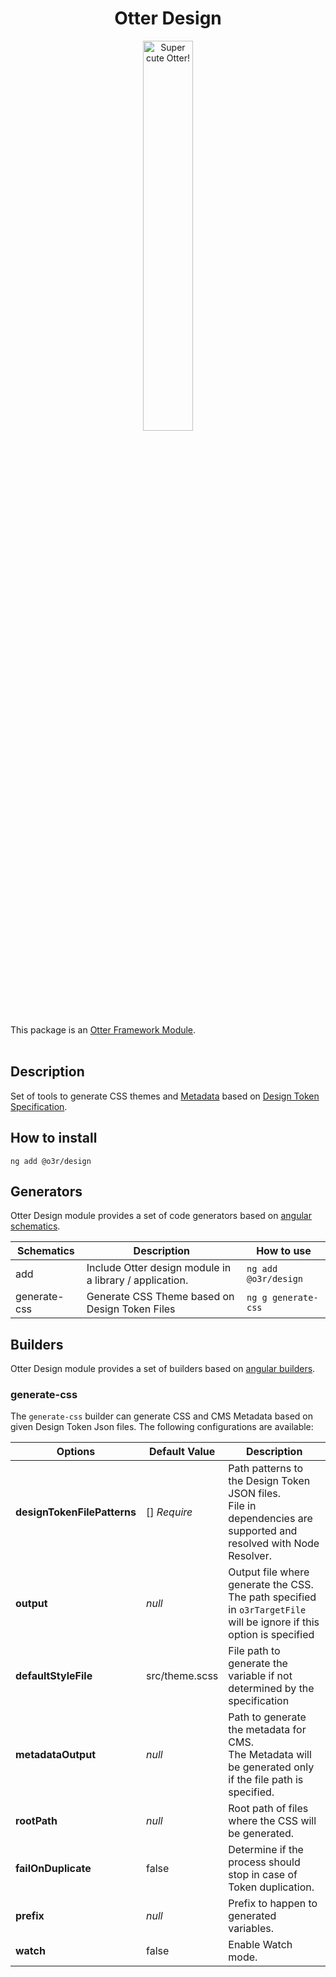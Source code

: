 <h1 align="center">Otter Design</h1>
<p align="center">
  <img src="https://raw.githubusercontent.com/AmadeusITGroup/otter/main/assets/logo/otter.png" alt="Super cute Otter!" width="40%"/>
</p>

This package is an [Otter Framework Module](https://github.com/AmadeusITGroup/otter/tree/main/docs/core/MODULE.md).
<br />
<br />

## Description

Set of tools to generate CSS themes and [Metadata](https://github.com/AmadeusITGroup/otter/tree/main/docs/cms-adapters/CMS_ADAPTERS) based on [Design Token Specification](https://design-tokens.github.io/community-group/format/).

## How to install

```shell
ng add @o3r/design
```

## Generators

Otter Design module provides a set of code generators based on [angular schematics](https://angular.io/guide/schematics).

| Schematics   | Description                                             | How to use           |
| ------------ | ------------------------------------------------------- | -------------------- |
| add          | Include Otter design module in a library / application. | `ng add @o3r/design` |
| generate-css | Generate CSS Theme based on Design Token Files          | `ng g generate-css`  |

## Builders

Otter Design module provides a set of builders based on [angular builders](https://angular.io/guide/cli-builder).

### generate-css

The `generate-css` builder can generate CSS and CMS Metadata based on given Design Token Json files.
The following configurations are available:

| Options                     | Default Value  | Description                                                                                                                 |
| --------------------------- | -------------- | --------------------------------------------------------------------------------------------------------------------------- |
| **designTokenFilePatterns** | [] *Require*   | Path patterns to the Design Token JSON files. <br /> File in dependencies are supported and resolved with Node Resolver.    |
| **output**                  | *null*         | Output file where generate the CSS. <br /> The path specified in `o3rTargetFile` will be ignore if this option is specified |
| **defaultStyleFile**        | src/theme.scss | File path to generate the variable if not determined by the specification                                                   |
| **metadataOutput**          | *null*         | Path to generate the metadata for CMS. <br /> The Metadata will be generated only if the file path is specified.            |
| **rootPath**                | *null*         | Root path of files where the CSS will be generated.                                                                         |
| **failOnDuplicate**         | false          | Determine if the process should stop in case of Token duplication.                                                          |
| **prefix**                  | *null*         | Prefix to happen to generated variables.                                                                                    |
| **watch**                   | false          | Enable Watch mode.                                                                                                          |
